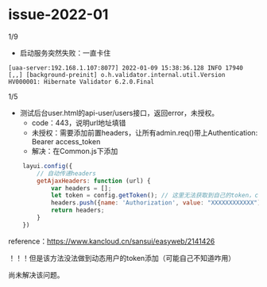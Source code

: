 # issue-2022-01

1/9

- 启动服务突然失败：一直卡住

```
[uaa-server:192.168.1.107:8077] 2022-01-09 15:38:36.128 INFO 17940 [,,] [background-preinit] o.h.validator.internal.util.Version      HV000001: Hibernate Validator 6.2.0.Final

```



1/5

- 测试后台user.html的api-user/users接口，返回error，未授权。
  - code：443，说明url地址填错
  - 未授权：需要添加前置headers，让所有admin.req()带上Authentication: Bearer access_token
  - 解决：在Common.js下添加

```javascript
    layui.config({
        // 自动传递headers
        getAjaxHeaders: function (url) {
            var headers = [];
            let token = config.getToken(); // 这里无法获取到自己的token，config未被引入
            headers.push({name: 'Authorization', value: "XXXXXXXXXXXX"); 
            return headers;
        }
    })
```

reference：https://www.kancloud.cn/sansui/easyweb/2141426

！！！但是该方法没法做到动态用户的token添加（可能自己不知道咋用）

尚未解决该问题。

